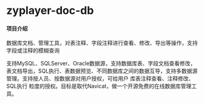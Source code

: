 # zyplayer-doc-db

#### 项目介绍
数据库文档、管理工具，对表注释、字段注释进行查看、修改、导出等操作，支持字段或注释的模糊查询

支持MySQL、SQLServer、Oracle数据源，支持数据库表、字段文档查看修改，表文档导出，SQL执行、表数据预览、不同数据库之间的数据互导，支持多数据源管理。支持按人员、按数据源对用户授权，可给用户 库表注释查看、注释修改、SQL执行 粒度的授权。目标是取代Navicat，做一个开源免费的在线数据库管理工具。

